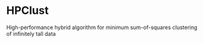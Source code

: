 # HPClust

High-performance hybrid algorithm for minimum sum-of-squares clustering of infinitely tall data
